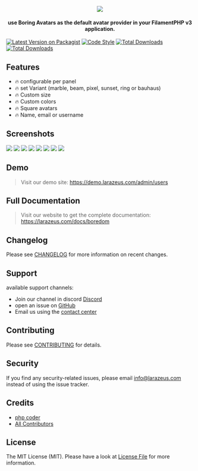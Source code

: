 <p align="center">
<a href="https://larazeus.com"><img src="https://larazeus.com/images/boredom-banner.png" /></a>
</p>

<h4 align="center">use Boring Avatars as the default avatar provider in your FilamentPHP v3 application.</h4>

<p align="center">

[![Latest Version on Packagist](https://img.shields.io/packagist/v/lara-zeus/boredom.svg?style=flat-square)](https://packagist.org/packages/lara-zeus/boredom)
[![Code Style](https://img.shields.io/github/actions/workflow/status/lara-zeus/boredom/fix-php-code-style-issues.yml?label=code-style&flat-square)](https://github.com/lara-zeus/boredom/actions?query=workflow%3Afix-php-code-style-issues+branch%3Amain)
[![Total Downloads](https://img.shields.io/packagist/dt/lara-zeus/boredom.svg?style=flat-square)](https://packagist.org/packages/lara-zeus/boredom)
[![Total Downloads](https://img.shields.io/github/stars/lara-zeus/boredom?style=flat-square)](https://github.com/lara-zeus/boredom)

</p>

## Features

- 🔥 configurable per panel
- 🔥 set Variant (marble, beam, pixel, sunset, ring or bauhaus)
- 🔥 Custom size
- 🔥 Custom colors
- 🔥 Square avatars
- 🔥 Name, email or username

## Screenshots

![](https://larazeus.com/images/screenshots/boredom/boredom-1.png)
![](https://larazeus.com/images/screenshots/boredom/boredom-2.png)
![](https://larazeus.com/images/screenshots/boredom/boredom-3.png)
![](https://larazeus.com/images/screenshots/boredom/boredom-4.png)
![](https://larazeus.com/images/screenshots/boredom/boredom-5.png)
![](https://larazeus.com/images/screenshots/boredom/boredom-6.png)
![](https://larazeus.com/images/screenshots/boredom/boredom-7.png)
![](https://larazeus.com/images/screenshots/boredom/boredom-8.png)

## Demo

> Visit our demo site: https://demo.larazeus.com/admin/users

## Full Documentation

> Visit our website to get the complete documentation: https://larazeus.com/docs/boredom

## Changelog

Please see [CHANGELOG](CHANGELOG.md) for more information on recent changes.

## Support
available support channels:

* Join our channel in discord [Discord](#)
* open an issue on [GitHub](https://github.com/lara-zeus/boredom/issues)
* Email us using the [contact center](https://larazeus.com/contact-us)

## Contributing

Please see [CONTRIBUTING](CONTRIBUTING.md) for details.

## Security

If you find any security-related issues, please email info@larazeus.com instead of using the issue tracker.

## Credits

-   [php coder](https://github.com/atmonshi)
-   [All Contributors](../../contributors)

## License

The MIT License (MIT). Please have a look at [License File](LICENSE.md) for more information.
